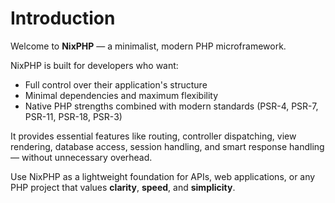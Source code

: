 # Introduction

Welcome to **NixPHP** — a minimalist, modern PHP microframework.

NixPHP is built for developers who want:

- Full control over their application's structure
- Minimal dependencies and maximum flexibility
- Native PHP strengths combined with modern standards (PSR-4, PSR-7, PSR-11, PSR-18, PSR-3)

It provides essential features like routing, controller dispatching, view rendering, database access, session handling, and smart response handling — without unnecessary overhead.

Use NixPHP as a lightweight foundation for APIs, web applications, or any PHP project that values **clarity**, **speed**, and **simplicity**.
